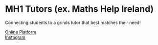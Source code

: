 # MH1 Tutors (ex. Maths Help Ireland)

Connecting students to a grinds tutor that best matches their need!

[Online Platform](https://www.mh1-tutors.com)<br/>
[Instagram](https://www.instagram.com/mh1_tutors)
